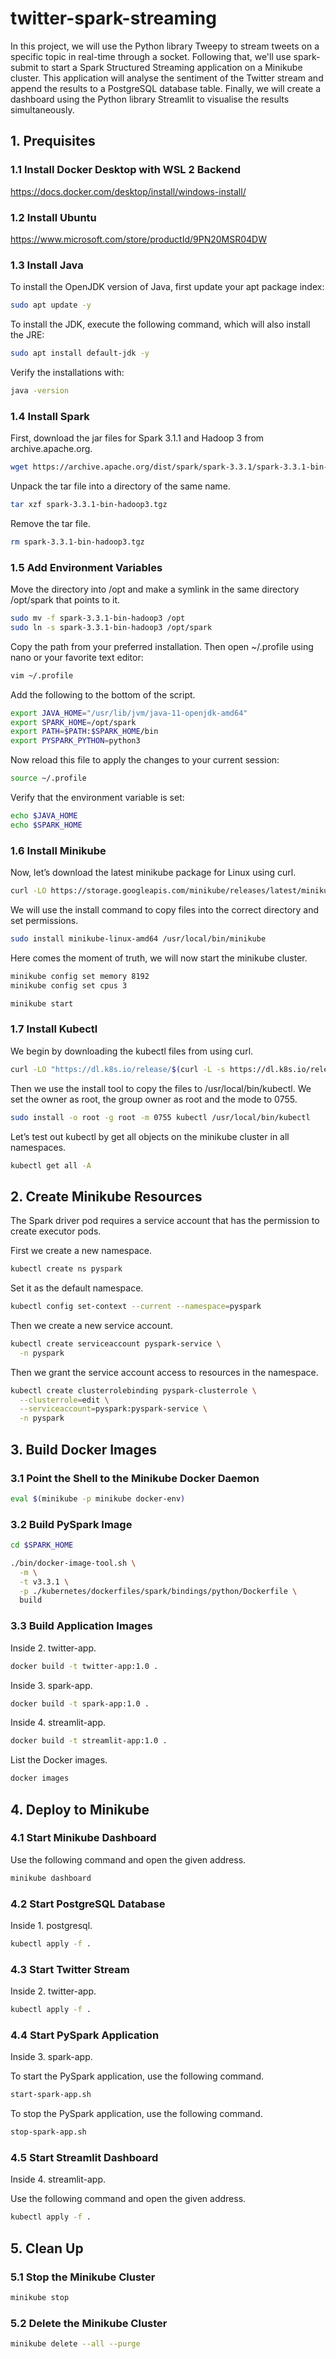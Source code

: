 # twitter-spark-streaming

In this project, we will use the Python library Tweepy to stream tweets on a specific topic in real-time through a socket. Following that, we'll use spark-submit to start a Spark Structured Streaming application on a Minikube cluster. This application will analyse the sentiment of the Twitter stream and append the results to a PostgreSQL database table. Finally, we will create a dashboard using the Python library Streamlit to visualise the results simultaneously.

## 1. Prequisites

### 1.1  Install Docker Desktop with WSL 2 Backend

<https://docs.docker.com/desktop/install/windows-install/>

### 1.2 Install Ubuntu

<https://www.microsoft.com/store/productId/9PN20MSR04DW>

### 1.3 Install Java

To install the OpenJDK version of Java, first update your apt package index:

```bash
sudo apt update -y
```

To install the JDK, execute the following command, which will also install the JRE:

```bash
sudo apt install default-jdk -y
```

Verify the installations with:

```bash
java -version
```

### 1.4 Install Spark

First, download the jar files for Spark 3.1.1 and Hadoop 3 from archive.apache.org.

```bash
wget https://archive.apache.org/dist/spark/spark-3.3.1/spark-3.3.1-bin-hadoop3.tgz
```

Unpack the tar file into a directory of the same name.

```bash
tar xzf spark-3.3.1-bin-hadoop3.tgz
```

Remove the tar file.

```bash
rm spark-3.3.1-bin-hadoop3.tgz
```

### 1.5 Add Environment Variables

Move the directory into /opt and make a symlink in the same directory /opt/spark that points to it.

```bash
sudo mv -f spark-3.3.1-bin-hadoop3 /opt
sudo ln -s spark-3.3.1-bin-hadoop3 /opt/spark
```

Copy the path from your preferred installation. Then open ~/.profile using nano or your favorite text editor:

```bash
vim ~/.profile
```

Add the following to the bottom of the script.

```bash
export JAVA_HOME="/usr/lib/jvm/java-11-openjdk-amd64"
export SPARK_HOME=/opt/spark
export PATH=$PATH:$SPARK_HOME/bin
export PYSPARK_PYTHON=python3
```

Now reload this file to apply the changes to your current session:

```bash
source ~/.profile
```

Verify that the environment variable is set:

```bash
echo $JAVA_HOME
echo $SPARK_HOME
```

### 1.6 Install Minikube

Now, let’s download the latest minikube package for Linux using curl.

```bash
curl -LO https://storage.googleapis.com/minikube/releases/latest/minikube-linux-amd64
```

We will use the install command to copy files into the correct directory and set permissions.

```bash
sudo install minikube-linux-amd64 /usr/local/bin/minikube
```

Here comes the moment of truth, we will now start the minikube cluster.

```bash
minikube config set memory 8192
minikube config set cpus 3
```

```bash
minikube start
```

### 1.7 Install Kubectl

We begin by downloading the kubectl files from using curl.

```bash
curl -LO "https://dl.k8s.io/release/$(curl -L -s https://dl.k8s.io/release/stable.txt)/bin/linux/amd64/kubectl"
```

Then we use the install tool to copy the files to /usr/local/bin/kubectl. We set the owner as root, the group owner as root and the mode to 0755.

```bash
sudo install -o root -g root -m 0755 kubectl /usr/local/bin/kubectl
```

Let’s test out kubectl by get all objects on the minikube cluster in all namespaces.

```bash
kubectl get all -A
```

## 2. Create Minikube Resources

The Spark driver pod requires a service account that has the permission to create executor pods.

First we create a new namespace.

```bash
kubectl create ns pyspark
```

Set it as the default namespace.

```bash
kubectl config set-context --current --namespace=pyspark
```

Then we create a new service account.

```bash
kubectl create serviceaccount pyspark-service \
  -n pyspark
```

Then we grant the service account access to resources in the namespace.

```bash
kubectl create clusterrolebinding pyspark-clusterrole \
  --clusterrole=edit \
  --serviceaccount=pyspark:pyspark-service \
  -n pyspark
```

## 3. Build Docker Images

### 3.1 Point the Shell to the Minikube Docker Daemon

```bash
eval $(minikube -p minikube docker-env)
```

### 3.2 Build PySpark Image

```bash
cd $SPARK_HOME
```

```bash
./bin/docker-image-tool.sh \
  -m \
  -t v3.3.1 \
  -p ./kubernetes/dockerfiles/spark/bindings/python/Dockerfile \
  build
```

### 3.3 Build Application Images

Inside 2. twitter-app.

```bash
docker build -t twitter-app:1.0 .
```

Inside 3. spark-app.

```bash
docker build -t spark-app:1.0 .
```

Inside 4. streamlit-app.

```bash
docker build -t streamlit-app:1.0 .
```

List the Docker images.

```bash
docker images
```

## 4. Deploy to Minikube

### 4.1 Start Minikube Dashboard

Use the following command and open the given address.

```bash
minikube dashboard
```

### 4.2 Start PostgreSQL Database

Inside 1. postgresql.

```bash
kubectl apply -f .
```

### 4.3 Start Twitter Stream

Inside 2. twitter-app.

```bash
kubectl apply -f .
```

### 4.4 Start PySpark Application

Inside 3. spark-app.

To start the PySpark application, use the following command.

```bash
start-spark-app.sh
```

To stop the PySpark application, use the following command.

```bash
stop-spark-app.sh
```

### 4.5 Start Streamlit Dashboard

Inside 4. streamlit-app.

Use the following command and open the given address.

```bash
kubectl apply -f .
```

## 5. Clean Up

### 5.1 Stop the Minikube Cluster

```bash
minikube stop
```

### 5.2 Delete the Minikube Cluster

```bash
minikube delete --all --purge
```
